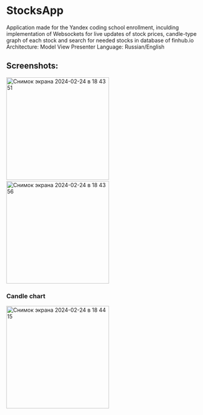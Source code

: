  # StocksApp

Application made for the Yandex coding school enrollment, inculding implementation of Websockets for live updates of stock prices, candle-type graph of each stock and search for needed stocks in database of finhub.io 
Architecture: Model View Presenter 
Language: Russian/English

## Screenshots: 

<img width="270" alt="Снимок экрана 2024-02-24 в 18 43 51" src="https://github.com/youKnowThatGuy/StocksApp/assets/74316869/5b21e9b4-e4f8-4a0f-8466-aa8557cd9340"> &nbsp;&nbsp;&nbsp;&nbsp; &nbsp;&nbsp;&nbsp;&nbsp; &nbsp;&nbsp;&nbsp;&nbsp; &nbsp;&nbsp;&nbsp;&nbsp; &nbsp;&nbsp;&nbsp;&nbsp; <img width="270" alt="Снимок экрана 2024-02-24 в 18 43 56" src="https://github.com/youKnowThatGuy/StocksApp/assets/74316869/256870c2-80dc-42ad-ab42-9d942295261a">



  
  





### Candle chart 

<img width="270" alt="Снимок экрана 2024-02-24 в 18 44 15" src="https://github.com/youKnowThatGuy/StocksApp/assets/74316869/7a787cfa-34ec-4dba-a16f-876f0ae88bc0">
